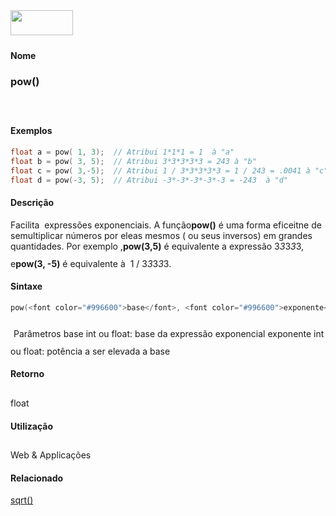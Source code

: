 <img height="40" src="../images/1pix.gif" width="100"/>
<img height="1" src="../images/1pix.gif" width="20"/>
<img height="1" src="../images/1pix.gif" width="555"/>

#### Nome
### pow()
<img height="25" src="../images/1pix.gif" width="1"/>

#### Exemplos

```pde
float a = pow( 1, 3);  // Atribui 1*1*1 = 1  à "a"
float b = pow( 3, 5);  // Atribui 3*3*3*3*3 = 243 à "b"
float c = pow( 3,-5);  // Atribui 1 / 3*3*3*3*3 = 1 / 243 = .0041 à "c" 
float d = pow(-3, 5);  // Atribui -3*-3*-3*-3*-3 = -243  à "d"

```

#### Descrição
Facilita  expressões exponenciais. A função**pow()**
é uma forma eficeitne de semultiplicar números por eleas
mesmos ( ou seus inversos) em grandes quantidades. Por exemplo ,**pow(3,5)** é equivalente a expressão 3*3*3*3*3, e**pow(3, -5)** é equivalente à  1 / 3*3*3*3*3.
<img height="25" src="../images/1pix.gif" width="1"/>

#### Sintaxe
```pde
pow(<font color="#996600">base</font>, <font color="#996600">exponente</font>)

```
<img height="25" src="../images/1pix.gif" width="1"/>
Parâmetros
base
int ou float: base da expressão exponencial
exponente
int ou float: potência a ser elevada a base
<img height="25" src="../images/1pix.gif" width="1"/>

#### Retorno

	
float
<img height="25" src="../images/1pix.gif" width="1"/>

#### Utilização

	
Web & Applicações
<img height="25" src="../images/1pix.gif" width="1"/>

#### Relacionado
[sqrt()](sqrt_)
